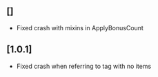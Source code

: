 ## []

- Fixed crash with mixins in ApplyBonusCount

## [1.0.1]

- Fixed crash when referring to tag with no items